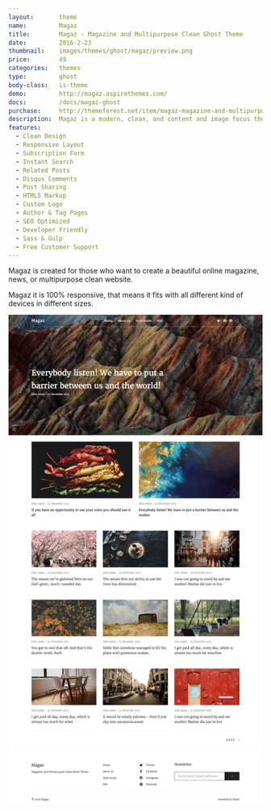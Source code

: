 ```yaml
---
layout:       theme
name:         Magaz
title:        Magaz - Magazine and Multipurpose Clean Ghost Theme
date:         2016-2-23
thumbnail:    images/themes/ghost/magaz/preview.png
price:        49
categories:   themes
type:         ghost
body-class:   is-theme
demo:         http://magaz.aspirethemes.com/
docs:         /docs/magaz-ghost
purchase:     http://themeforest.net/item/magaz-magazine-and-multipurpose-clean-ghost-theme/14907507?ref=aspirethemes
description:  Magaz is a modern, clean, and content and image focus theme for Ghost.
features:
  - Clean Design
  - Responsive Layout
  - Subscription Form
  - Instant Search
  - Related Posts
  - Disqus Comments
  - Post Sharing
  - HTML5 Markup
  - Custom Logo
  - Author & Tag Pages
  - SEO Optimized
  - Developer Friendly
  - Sass & Gulp
  - Free Customer Support
---
```


Magaz is created for those who want to create a beautiful online magazine, news, or multipurpose clean website.

Magaz it is 100% responsive, that means it fits with all different kind of devices in different sizes.

![magaz-ghost-full-preview](/images/themes/ghost/magaz/full-preview.png)